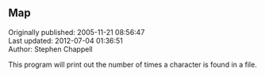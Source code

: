 ## Map  
Originally published: 2005-11-21 08:56:47  
Last updated: 2012-07-04 01:36:51  
Author: Stephen Chappell  
  
This program will print out the number of times a character is found in a file.